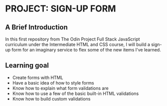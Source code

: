 # PROJECT: SIGN-UP FORM

## A Brief Introduction
In this first repository from The Odin Project Full Stack JavaScript curriculum under the Intermediate HTML and CSS course, I will build a sign-up form for an imaginary service to flex some of the new items I've learned.

## Learning goal
- Create forms with HTML
- Have a basic idea of how to style forms
- Know how to explain what form validations are
- Know how to use a few of the basic built-in HTML validations
- Know how to build custom validations
